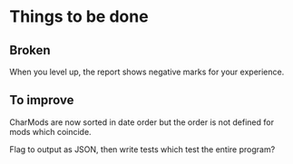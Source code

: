 # Things to be done

## Broken

When you level up, the report shows negative marks for your
experience.

## To improve

CharMods are now sorted in date order but the order is not defined for
mods which coincide.

Flag to output as JSON, then write tests which test the entire program?

